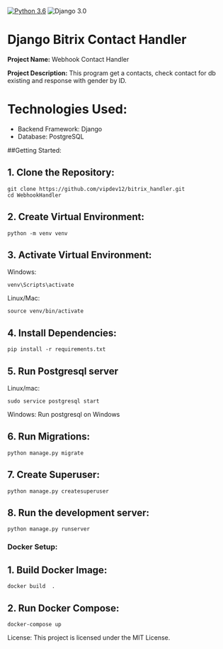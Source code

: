 [![Python 3.6](https://img.shields.io/badge/python-3.10-yellow.svg)](https://www.python.org/downloads/release/python-360/)
![Django 3.0](https://img.shields.io/badge/Django-4.2.6-green.svg)
# Django Bitrix Contact Handler




**Project Name:** Webhook Contact Handler


**Project Description:**
This program get a contacts, check contact for db existing and response with gender by ID.


# Technologies Used:
- Backend Framework: Django
- Database: PostgreSQL

##Getting Started:

## 1. Clone the Repository:

```
git clone https://github.com/vipdev12/bitrix_handler.git
cd WebhookHandler
```
## 2. Create Virtual Environment:
```
python -m venv venv
```
## 3. Activate Virtual Environment:

Windows:
```
venv\Scripts\activate
```
Linux/Mac:
```
source venv/bin/activate
```
## 4. Install Dependencies:
```
pip install -r requirements.txt
```
## 5. Run Postgresql server

Linux/mac:
```
sudo service postgresql start
```
Windows:
Run postgresql on Windows

## 6. Run Migrations:
```
python manage.py migrate
```
## 7. Create Superuser:
```
python manage.py createsuperuser
```


## 8. Run the development server:
```
python manage.py runserver
```

### Docker Setup:

## 1. Build Docker Image:
```
docker build  .
```
## 2. Run Docker Compose:
```
docker-compose up
```
License:
This project is licensed under the MIT License.
